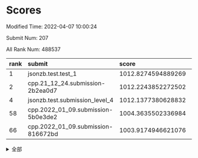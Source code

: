 # Scores

Modified Time: 2022-04-07 10:00:24

Submit Num: 207

All Rank Num: 488537

| rank |               submit               |       score        |       sigma        | pk_num |
| :--- | :--------------------------------- | :----------------- | :----------------- | :----- |
| 1    | jsonzb.test.test_1                 | 1012.8274594889269 | 0.8140750779252656 | 9438   |
| 2    | cpp.21_12_24.submission-2b2ea0d7   | 1012.2243852272502 | 0.80285484246038   | 9437   |
| 4    | jsonzb.test.submission_level_4     | 1012.1377380628832 | 0.764523276892039  | 9440   |
| 58   | cpp.2022_01_09.submission-5b0e3de2 | 1004.3635502336984 | 0.7255652335139676 | 9443   |
| 66   | cpp.2022_01_09.submission-816672bd | 1003.9174946621076 | 0.7064740915195187 | 9439   |


<details>
<summary>全部</summary>

| rank |                 submit                 |       score        |       sigma        | pk_num |
| :--- | :------------------------------------- | :----------------- | :----------------- | :----- |
| 1    | jsonzb.test.test_1                     | 1012.8274594889269 | 0.8140750779252656 | 9438   |
| 2    | cpp.21_12_24.submission-2b2ea0d7       | 1012.2243852272502 | 0.80285484246038   | 9437   |
| 3    | gobigger.level_3.submission_level_3_39 | 1012.1845668789691 | 0.7903783587359318 | 9441   |
| 4    | jsonzb.test.submission_level_4         | 1012.1377380628832 | 0.764523276892039  | 9440   |
| 5    | gobigger.level_3.submission_level_3_9  | 1011.8506769490597 | 0.7570982767806085 | 9440   |
| 6    | gobigger.level_3.submission_level_3_23 | 1011.729257864662  | 0.797356908458651  | 9442   |
| 7    | gobigger.level_3.submission_level_3_12 | 1011.5944066193769 | 0.7947246843894297 | 9444   |
| 8    | gobigger.level_3.submission_level_3_8  | 1011.1402855690612 | 0.7797455766777398 | 9438   |
| 9    | gobigger.level_3.submission_level_3_15 | 1011.0122530016152 | 0.7879832336733467 | 9442   |
| 10   | gobigger.level_3.submission_level_3_48 | 1010.9731767169503 | 0.789810496677648  | 9441   |
| 11   | gobigger.level_3.submission_level_3_35 | 1010.8859413158984 | 0.7663885925702941 | 9441   |
| 12   | gobigger.level_3.submission_level_3_25 | 1010.8632868367192 | 0.7824040276075576 | 9440   |
| 13   | gobigger.level_3.submission_level_3_22 | 1010.8129074481159 | 0.7799834322079389 | 9443   |
| 14   | gobigger.level_3.submission_level_3_17 | 1010.761759690992  | 0.7785073481325452 | 9445   |
| 15   | gobigger.level_3.submission_level_3_40 | 1010.5852674722546 | 0.7511670977229293 | 9438   |
| 16   | gobigger.level_3.submission_level_3_32 | 1010.4637839539425 | 0.77807033083072   | 9440   |
| 17   | gobigger.level_3.submission_level_3_42 | 1010.4476483763815 | 0.7622024631162885 | 9440   |
| 18   | gobigger.level_3.submission_level_3_36 | 1010.432049745382  | 0.7707057903872451 | 9443   |
| 19   | gobigger.level_3.submission_level_3_13 | 1010.4294888832643 | 0.767783162197628  | 9445   |
| 20   | gobigger.level_3.submission_level_3_3  | 1010.3889150234894 | 0.759089523829419  | 9437   |
| 21   | gobigger.level_3.submission_level_3_31 | 1010.2966453140594 | 0.7592753003324253 | 9439   |
| 22   | gobigger.level_3.submission_level_3_37 | 1010.2434468969213 | 0.7669798601986827 | 9440   |
| 23   | gobigger.level_3.submission_level_3_19 | 1010.2280353492619 | 0.7608256052784259 | 9437   |
| 24   | gobigger.level_3.submission_level_3_7  | 1010.0750635223076 | 0.7558038599897496 | 9442   |
| 25   | gobigger.level_3.submission_level_3_43 | 1010.042248230211  | 0.762547790297814  | 9446   |
| 26   | gobigger.level_3.submission_level_3_26 | 1010.0375588850645 | 0.7876397709916836 | 9439   |
| 27   | gobigger.level_3.submission_level_3_46 | 1010.007768351884  | 0.7574849985391195 | 9437   |
| 28   | gobigger.level_3.submission_level_3_0  | 1009.9487827344776 | 0.7547577218928162 | 9439   |
| 29   | gobigger.level_3.submission_level_3_30 | 1009.9447330458506 | 0.7664018838039522 | 9440   |
| 30   | gobigger.level_3.submission_level_3_10 | 1009.8297836452396 | 0.772001224567104  | 9439   |
| 31   | gobigger.level_3.submission_level_3_47 | 1009.8257646559332 | 0.7439487468220355 | 9438   |
| 32   | gobigger.level_3.submission_level_3_33 | 1009.7220050326983 | 0.7534606611214445 | 9443   |
| 33   | gobigger.level_3.submission_level_3_14 | 1009.6960794056295 | 0.7391600534302742 | 9435   |
| 34   | gobigger.level_3.submission_level_3_41 | 1009.6752953844183 | 0.7513248437708702 | 9437   |
| 35   | gobigger.level_3.submission_level_3_49 | 1009.6671006331931 | 0.7499239750715422 | 9438   |
| 36   | gobigger.level_3.submission_level_3_28 | 1009.6173685690541 | 0.7274492169330559 | 9443   |
| 37   | gobigger.level_3.submission_level_3_21 | 1009.5696749344448 | 0.7617588516242251 | 9435   |
| 38   | gobigger.level_3.submission_level_3_18 | 1009.5506482547856 | 0.7546189953847989 | 9437   |
| 39   | gobigger.level_3.submission_level_3_4  | 1009.5187185911295 | 0.7479334142520275 | 9444   |
| 40   | gobigger.level_3.submission_level_3_24 | 1009.4265331023933 | 0.7355035510951641 | 9438   |
| 41   | gobigger.level_3.submission_level_3_11 | 1009.3506011931794 | 0.7596134520397926 | 9438   |
| 42   | gobigger.level_3.submission_level_3_27 | 1009.2498146176815 | 0.7464533625981113 | 9440   |
| 43   | gobigger.level_3.submission_level_3_44 | 1009.2075596575669 | 0.7709326906325763 | 9445   |
| 44   | gobigger.level_3.submission_level_3_34 | 1009.1379752731638 | 0.7424854515740533 | 9440   |
| 45   | gobigger.level_3.submission_level_3_2  | 1009.1189327524571 | 0.7556182863854918 | 9439   |
| 46   | gobigger.level_3.submission_level_3_45 | 1009.104316561483  | 0.7582454478959048 | 9444   |
| 47   | gobigger.level_3.submission_level_3_6  | 1009.0912531153775 | 0.744307535307481  | 9440   |
| 48   | gobigger.level_3.submission_level_3_16 | 1008.78815823639   | 0.7505449541830181 | 9441   |
| 49   | gobigger.level_3.submission_level_3_1  | 1008.7716209831048 | 0.741652518504556  | 9440   |
| 50   | gobigger.level_3.submission_level_3_29 | 1008.7594625017573 | 0.7425226574526096 | 9436   |
| 51   | gobigger.level_3.submission_level_3_5  | 1008.6096989267235 | 0.7572602138298358 | 9437   |
| 52   | gobigger.level_3.submission_level_3_20 | 1008.5955855800164 | 0.7480422572585785 | 9441   |
| 53   | gobigger.level_3.submission_level_3_38 | 1008.0087076009245 | 0.7344085311457537 | 9440   |
| 54   | gobigger.level_1.submission_level_1_45 | 1005.6690923170424 | 0.7284592973690723 | 9445   |
| 55   | gobigger.level_1.submission_level_1_49 | 1005.2005994060604 | 0.7215270102293102 | 9438   |
| 56   | gobigger.level_1.submission_level_1_16 | 1004.5394941146444 | 0.7147649454528415 | 9445   |
| 57   | gobigger.level_1.submission_level_1_38 | 1004.5021618971433 | 0.7174873836481865 | 9437   |
| 58   | cpp.2022_01_09.submission-5b0e3de2     | 1004.3635502336984 | 0.7255652335139676 | 9443   |
| 59   | gobigger.level_1.submission_level_1_37 | 1004.241151124829  | 0.7256212684628213 | 9431   |
| 60   | gobigger.level_1.submission_level_1_23 | 1004.1531311774213 | 0.7195174021948036 | 9439   |
| 61   | gobigger.level_1.submission_level_1_43 | 1004.1420549206272 | 0.7059871497090716 | 9443   |
| 62   | gobigger.level_1.submission_level_1_9  | 1004.1322947750808 | 0.7125040695775264 | 9439   |
| 63   | gobigger.level_1.submission_level_1_19 | 1004.124766732303  | 0.7166977050221083 | 9440   |
| 64   | gobigger.level_1.submission_level_1_35 | 1004.12104153063   | 0.7132325053925663 | 9437   |
| 65   | gobigger.level_1.submission_level_1_10 | 1004.0034979138762 | 0.7196788707293068 | 9442   |
| 66   | cpp.2022_01_09.submission-816672bd     | 1003.9174946621076 | 0.7064740915195187 | 9439   |
| 67   | gobigger.level_1.submission_level_1_36 | 1003.5221914895208 | 0.7130740391424928 | 9441   |
| 68   | gobigger.level_1.submission_level_1_44 | 1003.4822975661203 | 0.7176168678441674 | 9443   |
| 69   | gobigger.level_1.submission_level_1_6  | 1003.4765857103578 | 0.7269574062541336 | 9438   |
| 70   | gobigger.level_1.submission_level_1_25 | 1003.4646442514398 | 0.7260721132557463 | 9442   |
| 71   | gobigger.level_1.submission_level_1_4  | 1003.4005202591861 | 0.7225472995804438 | 9438   |
| 72   | gobigger.level_1.submission_level_1_1  | 1003.332044454558  | 0.722493701123966  | 9442   |
| 73   | gobigger.level_1.submission_level_1_24 | 1003.2952487060872 | 0.7303162439060992 | 9444   |
| 74   | gobigger.level_1.submission_level_1_14 | 1003.2907378179615 | 0.7130858031922085 | 9438   |
| 75   | gobigger.level_1.submission_level_1_2  | 1003.272962430169  | 0.7190538172599936 | 9440   |
| 76   | gobigger.level_1.submission_level_1_42 | 1003.260490464233  | 0.7031786342324067 | 9441   |
| 77   | gobigger.level_1.submission_level_1_28 | 1003.2180301386492 | 0.7082267376409684 | 9446   |
| 78   | gobigger.level_1.submission_level_1_11 | 1003.1403260450736 | 0.7107494534428914 | 9445   |
| 79   | gobigger.level_1.submission_level_1_47 | 1003.1292203914819 | 0.7134633459141753 | 9435   |
| 80   | gobigger.level_1.submission_level_1_33 | 1003.0921825084504 | 0.711364291632869  | 9442   |
| 81   | gobigger.level_1.submission_level_1_17 | 1003.0856071135971 | 0.7179051951698515 | 9439   |
| 82   | gobigger.level_1.submission_level_1_22 | 1003.0550877183564 | 0.7064085225383643 | 9440   |
| 83   | gobigger.level_1.submission_level_1_3  | 1003.0338098635468 | 0.7129311431590755 | 9446   |
| 84   | gobigger.level_1.submission_level_1_40 | 1003.0085847479002 | 0.7038077822205723 | 9441   |
| 85   | gobigger.level_1.submission_level_1_0  | 1002.9826284128708 | 0.7260619867144916 | 9438   |
| 86   | gobigger.level_1.submission_level_1_41 | 1002.9587506779642 | 0.724777972860296  | 9443   |
| 87   | gobigger.level_1.submission_level_1_21 | 1002.957024435017  | 0.7209585191606473 | 9443   |
| 88   | gobigger.level_1.submission_level_1_27 | 1002.8943104801865 | 0.7204110291427411 | 9443   |
| 89   | gobigger.level_1.submission_level_1_32 | 1002.8514478740226 | 0.7055898037788634 | 9438   |
| 90   | gobigger.level_1.submission_level_1_12 | 1002.8321036047216 | 0.7171498324915939 | 9442   |
| 91   | gobigger.level_1.submission_level_1_8  | 1002.8206113270124 | 0.7141670160001181 | 9438   |
| 92   | gobigger.level_1.submission_level_1_7  | 1002.7877262327604 | 0.719091049468791  | 9442   |
| 93   | gobigger.level_1.submission_level_1_48 | 1002.7666949459398 | 0.7143591581020943 | 9440   |
| 94   | gobigger.level_1.submission_level_1_29 | 1002.7466916027294 | 0.7165101185909659 | 9444   |
| 95   | gobigger.level_1.submission_level_1_26 | 1002.701684149835  | 0.7156038672962257 | 9440   |
| 96   | gobigger.level_1.submission_level_1_13 | 1002.626911627028  | 0.7097802202757704 | 9436   |
| 97   | gobigger.level_1.submission_level_1_34 | 1002.6046346462064 | 0.7188350795750594 | 9443   |
| 98   | gobigger.level_1.submission_level_1_30 | 1002.592750894459  | 0.7264252263321416 | 9442   |
| 99   | gobigger.level_1.submission_level_1_20 | 1002.583563333911  | 0.7056427114184652 | 9446   |
| 100  | gobigger.level_1.submission_level_1_18 | 1002.5740078973682 | 0.7138215794595519 | 9443   |
| 101  | gobigger.level_1.submission_level_1_39 | 1002.4276008988215 | 0.7190586581979866 | 9439   |
| 102  | gobigger.level_1.submission_level_1_5  | 1002.4125855445644 | 0.7133344108006352 | 9445   |
| 103  | gobigger.level_1.submission_level_1_31 | 1002.3776749472898 | 0.7042342157003761 | 9439   |
| 104  | gobigger.level_1.submission_level_1_15 | 1002.0029703632664 | 0.6961717351779214 | 9435   |
| 105  | gobigger.level_1.submission_level_1_46 | 1001.9696525313564 | 0.7108084336160688 | 9437   |
| 106  | gobigger.random.submission_random_21   | 997.0535985391779  | 0.7141163108384115 | 9441   |
| 107  | gobigger.random.submission_random_25   | 997.0141441270611  | 0.7075745628524593 | 9438   |
| 108  | gobigger.random.submission_random_3    | 996.9730756948184  | 0.7020970262280934 | 9438   |
| 109  | gobigger.random.submission_random_35   | 996.963289777462   | 0.7115028665609855 | 9444   |
| 110  | gobigger.random.submission_random_17   | 996.9526582518555  | 0.7109613447181795 | 9441   |
| 111  | gobigger.random.submission_random_29   | 996.8171301804703  | 0.7071776910388176 | 9439   |
| 112  | gobigger.random.submission_random_49   | 996.8130893743192  | 0.7036372171193453 | 9445   |
| 113  | gobigger.random.submission_random_36   | 996.8127198104106  | 0.7024135912667513 | 9444   |
| 114  | gobigger.random.submission_random_6    | 996.7622649875983  | 0.7038483136487609 | 9436   |
| 115  | gobigger.random.submission_random_18   | 996.7431599628529  | 0.7122950644535847 | 9440   |
| 116  | gobigger.random.submission_random_2    | 996.6691371350184  | 0.6995113713164139 | 9444   |
| 117  | gobigger.random.submission_random_44   | 996.6474078491899  | 0.7058716870546623 | 9442   |
| 118  | gobigger.random.submission_random_31   | 996.5688206474157  | 0.7163589371495794 | 9434   |
| 119  | gobigger.random.submission_random_33   | 996.4742618665333  | 0.7146540256777848 | 9447   |
| 120  | gobigger.random.submission_random_7    | 996.4640787175761  | 0.715841557319695  | 9441   |
| 121  | gobigger.random.submission_random_48   | 996.4261600788129  | 0.7292427577672453 | 9441   |
| 122  | gobigger.random.submission_random_20   | 996.3738334422902  | 0.7027449937739199 | 9440   |
| 123  | gobigger.random.submission_random_30   | 996.3168443783452  | 0.711387757834508  | 9435   |
| 124  | gobigger.random.submission_random_23   | 996.234319016635   | 0.7249632968566663 | 9437   |
| 125  | gobigger.random.submission_random_9    | 996.2198494245158  | 0.7121825936411849 | 9440   |
| 126  | gobigger.random.submission_random_39   | 996.1916159752542  | 0.7142221229528084 | 9445   |
| 127  | gobigger.random.submission_random_40   | 996.1154834205859  | 0.7099475178302818 | 9445   |
| 128  | gobigger.random.submission_random_11   | 996.1133924144286  | 0.7041707312209273 | 9437   |
| 129  | gobigger.random.submission_random_42   | 996.1089831091538  | 0.7220635786098005 | 9438   |
| 130  | gobigger.random.submission_random_28   | 996.1060185170314  | 0.7152003323560182 | 9441   |
| 131  | gobigger.random.submission_random_10   | 996.1030288682646  | 0.7142486357141103 | 9442   |
| 132  | gobigger.random.submission_random_19   | 996.0808776313202  | 0.7100633976410679 | 9442   |
| 133  | gobigger.random.submission_random_8    | 995.997381675529   | 0.7035451573073127 | 9438   |
| 134  | gobigger.random.submission_random_26   | 995.9798231479635  | 0.7038324646574897 | 9436   |
| 135  | gobigger.random.submission_random_34   | 995.928634496222   | 0.7122608865133597 | 9439   |
| 136  | gobigger.random.submission_random_37   | 995.9086311600084  | 0.715103882590167  | 9442   |
| 137  | gobigger.random.submission_random_1    | 995.8961062908166  | 0.7052898247877795 | 9444   |
| 138  | gobigger.random.submission_random_15   | 995.8414868932425  | 0.7067849498181759 | 9438   |
| 139  | gobigger.random.submission_random_43   | 995.7928762087146  | 0.7055939084517325 | 9438   |
| 140  | gobigger.random.submission_random_16   | 995.709818884306   | 0.7112555107499651 | 9444   |
| 141  | gobigger.random.submission_random_14   | 995.6890102997049  | 0.7099258524513884 | 9442   |
| 142  | gobigger.random.submission_random_27   | 995.6877469671186  | 0.7185147074575192 | 9441   |
| 143  | gobigger.random.submission_random_32   | 995.6024179093836  | 0.7127299778239135 | 9443   |
| 144  | gobigger.random.submission_random_0    | 995.5089491750747  | 0.7056347231807052 | 9443   |
| 145  | gobigger.random.submission_random_22   | 995.4923699960043  | 0.7149949148604049 | 9439   |
| 146  | gobigger.random.submission_random_5    | 995.491364554622   | 0.7237696381482334 | 9443   |
| 147  | gobigger.random.submission_random_12   | 995.4448499330194  | 0.7054206499043686 | 9436   |
| 148  | gobigger.random.submission_random_45   | 995.4260682834109  | 0.7193584807496064 | 9439   |
| 149  | gobigger.random.submission_random_4    | 995.3315882915227  | 0.7155088026156877 | 9438   |
| 150  | gobigger.random.submission_random_38   | 995.1899943992531  | 0.7211532413056325 | 9444   |
| 151  | gobigger.random.submission_random_24   | 994.9947237375278  | 0.7141854496862197 | 9440   |
| 152  | gobigger.random.submission_random_13   | 994.9517180377192  | 0.7179612982759764 | 9441   |
| 153  | gobigger.random.submission_random_46   | 994.9287167092002  | 0.7033124049089378 | 9441   |
| 154  | gobigger.random.submission_random_41   | 994.915736841598   | 0.70647700761331   | 9440   |
| 155  | gobigger.level_2.submission_level_2_44 | 994.3633936755292  | 0.731543249237975  | 9437   |
| 156  | gobigger.level_2.submission_level_2_15 | 994.1304406628155  | 0.7317998230208118 | 9440   |
| 157  | gobigger.level_2.submission_level_2_11 | 993.9481770690695  | 0.7397106797296971 | 9443   |
| 158  | gobigger.random.submission_random_47   | 993.7378546631863  | 0.73561587082694   | 9434   |
| 159  | gobigger.level_2.submission_level_2_4  | 993.4965952556421  | 0.7471947774187155 | 9442   |
| 160  | gobigger.level_2.submission_level_2_1  | 993.475294987111   | 0.7185572011150072 | 9437   |
| 161  | gobigger.level_2.submission_level_2_18 | 993.1960109965648  | 0.7364644086000754 | 9441   |
| 162  | gobigger.level_2.submission_level_2_22 | 993.1609680394658  | 0.7437362057632159 | 9442   |
| 163  | gobigger.level_2.submission_level_2_12 | 993.0316541099648  | 0.737791980941154  | 9437   |
| 164  | gobigger.level_2.submission_level_2_9  | 992.9955886238962  | 0.7435684430399966 | 9442   |
| 165  | gobigger.level_2.submission_level_2_34 | 992.9591044541564  | 0.7391455267885436 | 9439   |
| 166  | gobigger.level_2.submission_level_2_38 | 992.9413055454329  | 0.7386614244185566 | 9448   |
| 167  | gobigger.level_2.submission_level_2_5  | 992.9165038056605  | 0.7463171087885244 | 9442   |
| 168  | gobigger.level_2.submission_level_2_35 | 992.8270447300088  | 0.73994692776847   | 9445   |
| 169  | gobigger.level_2.submission_level_2_46 | 992.8180026636489  | 0.7443472946076213 | 9443   |
| 170  | gobigger.level_2.submission_level_2_31 | 992.8107652640673  | 0.7429692129490738 | 9441   |
| 171  | gobigger.level_2.submission_level_2_49 | 992.7571493601126  | 0.7371643137856342 | 9436   |
| 172  | gobigger.level_2.submission_level_2_30 | 992.7382869088297  | 0.7466462569634019 | 9444   |
| 173  | gobigger.level_2.submission_level_2_24 | 992.6877207728559  | 0.7400956133380485 | 9442   |
| 174  | gobigger.level_2.submission_level_2_17 | 992.6687881272824  | 0.7501912978331527 | 9440   |
| 175  | gobigger.level_2.submission_level_2_45 | 992.6515877609386  | 0.7311734701172315 | 9440   |
| 176  | gobigger.level_2.submission_level_2_2  | 992.6396664806971  | 0.7466131824146692 | 9439   |
| 177  | gobigger.level_2.submission_level_2_39 | 992.5563621912968  | 0.7298204844353385 | 9435   |
| 178  | gobigger.level_2.submission_level_2_0  | 992.4938427496894  | 0.7473349108159941 | 9440   |
| 179  | gobigger.level_2.submission_level_2_6  | 992.4516099970361  | 0.7304610745987516 | 9435   |
| 180  | gobigger.level_2.submission_level_2_8  | 992.1796963343465  | 0.7690409197758392 | 9435   |
| 181  | gobigger.level_2.submission_level_2_43 | 992.1542340862953  | 0.7349273930833728 | 9436   |
| 182  | gobigger.level_2.submission_level_2_10 | 992.1542250630658  | 0.76499076749725   | 9436   |
| 183  | gobigger.level_2.submission_level_2_27 | 992.0986096921865  | 0.7468619477853174 | 9440   |
| 184  | gobigger.level_2.submission_level_2_47 | 992.0933789721108  | 0.7687846751168863 | 9438   |
| 185  | gobigger.level_2.submission_level_2_28 | 992.0206474884882  | 0.7596197595806728 | 9444   |
| 186  | gobigger.level_2.submission_level_2_36 | 992.0128401143255  | 0.7318640022506068 | 9437   |
| 187  | gobigger.level_2.submission_level_2_14 | 992.0110267793934  | 0.753480317720784  | 9440   |
| 188  | gobigger.level_2.submission_level_2_40 | 991.9117594990507  | 0.7552072908820594 | 9443   |
| 189  | gobigger.level_2.submission_level_2_13 | 991.8745243255975  | 0.73862128572645   | 9441   |
| 190  | gobigger.level_2.submission_level_2_25 | 991.8081239760297  | 0.7367229106905914 | 9440   |
| 191  | gobigger.level_2.submission_level_2_33 | 991.668795178791   | 0.744917063326108  | 9442   |
| 192  | gobigger.level_2.submission_level_2_42 | 991.6040090356613  | 0.7610938276682563 | 9444   |
| 193  | gobigger.level_2.submission_level_2_19 | 991.5988002482819  | 0.7430181685362611 | 9435   |
| 194  | gobigger.level_2.submission_level_2_29 | 991.5472538131779  | 0.7575412551232049 | 9445   |
| 195  | gobigger.level_2.submission_level_2_26 | 991.5255308402583  | 0.7381983650087645 | 9442   |
| 196  | gobigger.level_2.submission_level_2_37 | 991.4550737449472  | 0.749352830762959  | 9439   |
| 197  | gobigger.level_2.submission_level_2_21 | 991.4519248374008  | 0.7612373688068346 | 9445   |
| 198  | gobigger.level_2.submission_level_2_41 | 991.3798880239927  | 0.7414329428253364 | 9438   |
| 199  | gobigger.level_2.submission_level_2_20 | 991.3270748808603  | 0.7638977753921079 | 9440   |
| 200  | gobigger.level_2.submission_level_2_3  | 991.0540393171041  | 0.7597348357168316 | 9442   |
| 201  | gobigger.level_2.submission_level_2_32 | 990.8773007834236  | 0.7725071585857799 | 9435   |
| 202  | gobigger.level_2.submission_level_2_16 | 990.838661174681   | 0.7670898025354075 | 9437   |
| 203  | gobigger.level_2.submission_level_2_7  | 990.8047745113008  | 0.7664980888379421 | 9441   |
| 204  | gobigger.level_2.submission_level_2_48 | 990.7711752157525  | 0.7620124618370389 | 9439   |
| 205  | gobigger.level_2.submission_level_2_23 | 989.7347821686993  | 0.7702625665888663 | 9439   |
| 206  | gobigger.none.submission_none_0        | 977.0362377933885  | 1.3108280897565296 | 9444   |
| 207  | gobigger.none.submission_none_1        | 975.9003754153492  | 1.5182472241745635 | 9447   |

</details>